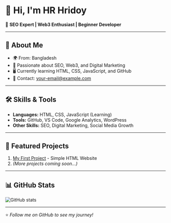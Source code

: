 # 👋 Hi, I'm HR Hridoy  
🚀 **SEO Expert | Web3 Enthusiast | Beginner Developer**  

---

## 📌 About Me
- 🌍 From: Bangladesh  
- 💼 Passionate about SEO, Web3, and Digital Marketing  
- 🖥 Currently learning HTML, CSS, JavaScript, and GitHub  
- 📧 Contact: your-email@example.com  

---

## 🛠 Skills & Tools
- **Languages:** HTML, CSS, JavaScript (Learning)  
- **Tools:** GitHub, VS Code, Google Analytics, WordPress  
- **Other Skills:** SEO, Digital Marketing, Social Media Growth  

---

## 📂 Featured Projects
1. [My First Project](https://your-username.github.io/my-first-project) - Simple HTML Website  
2. *(More projects coming soon...)*

---

## 📊 GitHub Stats
![GitHub stats](https://github-readme-stats.vercel.app/api?username=your-username&show_icons=true&theme=radical)

---

⭐️ *Follow me on GitHub to see my journey!*  
